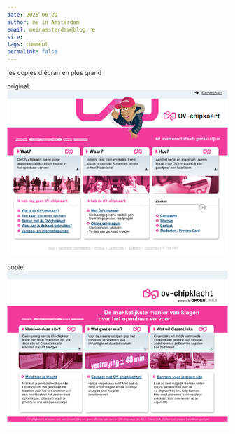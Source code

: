 ```yaml
---
date: 2025-06-20
author: me in Amsterdam
email: meinamsterdam@blog.re
site: 
tags: comment
permalink: false
---
```


les copies d'écran en plus grand

original:
![capture d'écran ov-chipkaart](ov-schipkaart.png) 

copie:
![capture d'écran ov-chipklacht](ov-chipklacht.png) 

